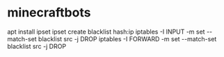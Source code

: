 # minecraftbots
apt install ipset
ipset create blacklist hash:ip
iptables -I INPUT -m set --match-set blacklist src -j DROP
iptables -I FORWARD -m set --match-set blacklist src -j DROP
